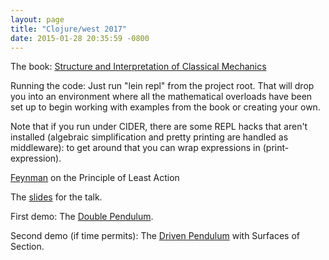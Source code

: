 ```yaml
---
layout: page
title: "Clojure/west 2017"
date: 2015-01-28 20:35:59 -0800
---
```


The book: [Structure and Interpretation of Classical Mechanics][SICM]

Running the code: Just run "lein repl" from the project root. That will drop
you into an environment where all the mathematical overloads have been set up
to begin working with examples from the book or creating your own.

Note that if you run under CIDER, there are some REPL hacks that
aren't installed (algebraic simplification and pretty printing are
handled as middleware): to get around that you can wrap expressions in
(print-expression).

[Feynman][Feynman] on the Principle of Least Action

The [slides][slides] for the talk.

First demo: The [Double Pendulum].

Second demo (if time permits): The [Driven Pendulum] with Surfaces of Section.

[SICM]: https://mitpress.mit.edu/sites/default/files/titles/content/sicm_edition_2/book.html
[Feynman]: http://www.feynmanlectures.caltech.edu/II_19.html
[Double Pendulum]: /math/js/2017/02/11/double-pendulum.html
[Driven Pendulum]: /math/js/2017/02/09/driven-pendulum.html
[slides]: Physics%20in%20Clojure%2016x9.key

